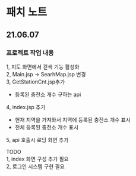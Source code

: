 # 패치 노트    
## 21.06.07   
   
### 프로젝트 작업 내용   
1, 지도 화면에서 걷색 기능 활성화   
2, Main.jsp -> SearhMap.jsp 변경  
3, GetStationCnt.jsp추가  
  - 등록된 충전소 개수 구하는 api   
   
4, index.jsp 추가   
  - 현재 지역을 가져와서 지역에 등록된 충전소 개수 표시   
  - 전체 등록된 충전소 개수 표시   
   
5, api 호출시 로딩 화면 추가      
   

TODO  
1, index 화면 구성 추가 필요   
2, 로그인 시스템 구현 필요    
